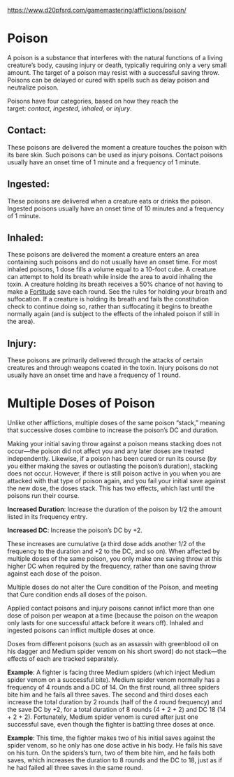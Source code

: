 https://www.d20pfsrd.com/gamemastering/afflictions/poison/

# Poison
A poison is a substance that interferes with the natural functions of a living creature’s body, causing injury or death, typically requiring only a very small amount. The target of a poison may resist with a successful saving throw. Poisons can be delayed or cured with spells such as delay poison and neutralize poison.

Poisons have four categories, based on how they reach the target: _contact_, _ingested_, _inhaled_, or _injury_.

## **Contact**:
These poisons are delivered the moment a creature touches the poison with its bare skin. Such poisons can be used as injury poisons. Contact poisons usually have an onset time of 1 minute and a frequency of 1 minute.

## **Ingested**:
These poisons are delivered when a creature eats or drinks the poison. Ingested poisons usually have an onset time of 10 minutes and a frequency of 1 minute.

## **Inhaled**:
These poisons are delivered the moment a creature enters an area containing such poisons and do not usually have an onset time. For most inhaled poisons, 1 dose fills a volume equal to a 10-foot cube. A creature can attempt to hold its breath while inside the area to avoid inhaling the toxin. A creature holding its breath receives a 50% chance of not having to make a [Fortitude](https://www.d20pfsrd.com/gamemastering/combat/#TOC-Fortitude) save each round. See the rules for holding your breath and suffocation. If a creature is holding its breath and fails the constitution check to continue doing so, rather than suffocating it begins to breathe normally again (and is subject to the effects of the inhaled poison if still in the area).

## **Injury**:
These poisons are primarily delivered through the attacks of certain creatures and through weapons coated in the toxin. Injury poisons do not usually have an onset time and have a frequency of 1 round.




# Multiple Doses of Poison

Unlike other afflictions, multiple doses of the same poison “stack,” meaning that successive doses combine to increase the poison’s DC and duration.

Making your initial saving throw against a poison means stacking does not occur—the poison did not affect you and any later doses are treated independently. Likewise, if a poison has been cured or run its course (by you either making the saves or outlasting the poison’s duration), stacking does not occur. However, if there is still poison active in you when you are attacked with that type of poison again, and you fail your initial save against the new dose, the doses stack. This has two effects, which last until the poisons run their course.

**Increased Duration**: Increase the duration of the poison by 1/2 the amount listed in its frequency entry.

**Increased DC**: Increase the poison’s DC by +2.

These increases are cumulative (a third dose adds another 1/2 of the frequency to the duration and +2 to the DC, and so on). When affected by multiple doses of the same poison, you only make one saving throw at this higher DC when required by the frequency, rather than one saving throw against each dose of the poison.

Multiple doses do not alter the Cure condition of the Poison, and meeting that Cure condition ends all doses of the poison.

Applied contact poisons and injury poisons cannot inflict more than one dose of poison per weapon at a time (because the poison on the weapon only lasts for one successful attack before it wears off). Inhaled and ingested poisons can inflict multiple doses at once.

Doses from different poisons (such as an assassin with greenblood oil on his dagger and Medium spider venom on his short sword) do not stack—the effects of each are tracked separately.

**Example**: A fighter is facing three Medium spiders (which inject Medium spider venom on a successful bite). Medium spider venom normally has a frequency of 4 rounds and a DC of 14. On the first round, all three spiders bite him and he fails all three saves. The second and third doses each increase the total duration by 2 rounds (half of the 4 round frequency) and the save DC by +2, for a total duration of 8 rounds (4 + 2 + 2) and DC 18 (14 + 2 + 2). Fortunately, Medium spider venom is cured after just one successful save, even though the fighter is battling three doses at once.

**Example**: This time, the fighter makes two of his initial saves against the spider venom, so he only has one dose active in his body. He fails his save on his turn. On the spiders’s turn, two of them bite him, and he fails both saves, which increases the duration to 8 rounds and the DC to 18, just as if he had failed all three saves in the same round.


